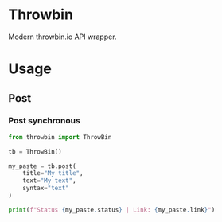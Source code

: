 # Throwbin
Modern throwbin.io API wrapper.
# Usage
## Post
### Post synchronous
```python
from throwbin import ThrowBin

tb = ThrowBin()

my_paste = tb.post(
    title="My title",
    text="My text",
    syntax="text"
)

print(f"Status {my_paste.status} | Link: {my_paste.link}")
```